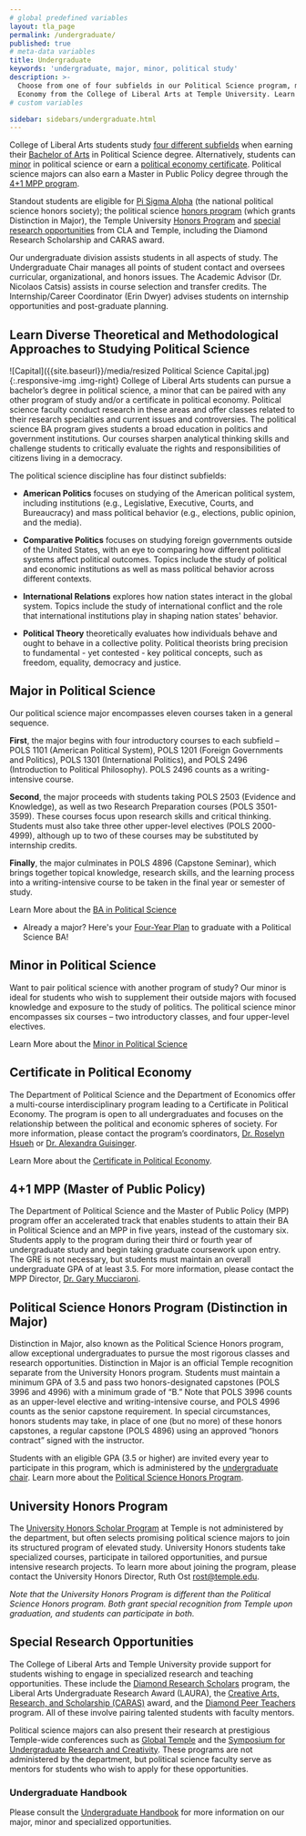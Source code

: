```yaml
---
# global predefined variables
layout: tla_page
permalink: /undergraduate/
published: true
# meta-data variables
title: Undergraduate
keywords: 'undergraduate, major, minor, political study'
description: >-
  Choose from one of four subfields in our Political Science program, minor in Political Science, or earn a certificate in Political
  Economy from the College of Liberal Arts at Temple University. Learn more about our undergraduate honors and distinction programs.
# custom variables

sidebar: sidebars/undergraduate.html  
---
```

College of Liberal Arts students study [four different subfields](#learn-diverse-theoretical-and-methodological-approaches-to-studying-political-science) when earning their [Bachelor of Arts](#major-in-political-science) in Political Science degree. Alternatively, students can [minor](#minor-in-political-science) in political science or earn a [political economy certificate](#certificate-in-political-economy). Political science majors can also earn a Master in Public Policy degree through the [4+1 MPP program](#41-mpp-master-of-public-policy).

Standout students are eligible for [Pi Sigma Alpha](https://www.cla.temple.edu/political-science/student-life#pi-sigma-alpha) (the national political science honors society); the political science [honors program](#political-science-honors-program-distinction-in-major) (which grants Distinction in Major), the Temple University [Honors Program](#university-honors-program) and [special research opportunities](#special-research-opportunities) from CLA and Temple, including the Diamond Research Scholarship and CARAS award.  

Our undergraduate division assists students in all aspects of study. The Undergraduate Chair manages all points of student contact and oversees curricular, organizational, and honors issues. The Academic Advisor (Dr. Nicolaos Catsis) assists in course selection and transfer credits. The Internship/Career Coordinator (Erin Dwyer) advises students on internship opportunities and post-graduate planning.

## Learn Diverse Theoretical and Methodological Approaches to Studying Political Science
![Capital]({{site.baseurl}}/media/resized Political Science Capital.jpg){:.responsive-img .img-right}
College of Liberal Arts students can pursue a bachelor’s degree in political science, a minor that can be paired with any other program of study and/or a certificate in political economy. Political science faculty conduct research in these areas and offer classes related to their research specialties and current issues and controversies. The political science BA program gives students a broad education in politics and government institutions. Our courses sharpen analytical thinking skills and challenge students to critically evaluate the rights and responsibilities of citizens living in a democracy.

The political science discipline has four distinct subfields:

- **American Politics** focuses on studying of the American political system, including institutions (e.g., Legislative, Executive, Courts, and Bureaucracy) and mass political behavior (e.g., elections, public opinion, and the media).

- **Comparative Politics** focuses on studying foreign governments outside of the United States, with an eye to comparing how different political systems affect political outcomes. Topics include the study of political and economic institutions as well as mass political behavior across different contexts.

- **International Relations** explores how nation states interact in the global system. Topics include the study of international conflict and the role that international institutions play in shaping nation states' behavior.

- **Political Theory** theoretically evaluates how individuals behave and ought to behave in a collective polity. Political theorists bring precision to fundamental - yet contested - key political concepts, such as freedom, equality, democracy and justice.

## Major in Political Science
Our political science major encompasses eleven courses taken in a general sequence. 

**First**, the major begins with four introductory courses to each subfield – POLS 1101 (American Political System), POLS 1201 (Foreign Governments and Politics), POLS 1301 (International Politics), and POLS 2496 (Introduction to Political Philosophy).  POLS 2496 counts as a writing-intensive course. 

**Second**, the major proceeds with students taking POLS 2503 (Evidence and Knowledge), as well as two Research Preparation courses (POLS 3501-3599). These courses focus upon research skills and critical thinking. Students must also take three other upper-level electives (POLS 2000-4999), although up to two of these courses may be substituted by internship credits.

**Finally**, the major culminates in POLS 4896 (Capstone Seminar), which brings together topical knowledge, research skills, and the learning process into a writing-intensive course to be taken in the final year or semester of study.

Learn More about the [BA in Political Science](https://www.temple.edu/academics/degree-programs/political-science-major-la-pols-ba)

- Already a major? Here's your [Four-Year Plan](https://liberalarts.temple.edu/sites/liberalarts/files/Four-Year%20Plan%20%28FINAL%29.pdf) to graduate with a Political Science BA!

## Minor in Political Science
Want to pair political science with another program of study? Our minor is ideal for students who wish to supplement their outside majors with focused knowledge and exposure to the study of politics. The political science minor encompasses six courses – two introductory classes, and four upper-level electives.

Learn More about the [Minor in Political Science](http://bulletin.temple.edu/undergraduate/liberal-arts/political-science/minor-political-science/)

## Certificate in Political Economy
The Department of Political Science and the Department of Economics offer a multi-course interdisciplinary program leading to a Certificate in Political Economy. The program is open to all undergraduates and focuses on the relationship between the political and economic spheres of society. For more information, please contact the program’s coordinators, [Dr. Roselyn Hsueh](mailto:rhsueh@temple.edu) or [Dr. Alexandra Guisinger](mailto:alexandra.guisinger@temple.edu).

Learn More about the [Certificate in Political Economy](https://www.temple.edu/academics/degree-programs/political-economy-certificate-undergraduate-la-pole-cert).

## 4+1 MPP (Master of Public Policy)
The Department of Political Science and the Master of Public Policy (MPP) program offer an accelerated track that enables students to attain their BA in Political Science and an MPP in five years, instead of the customary six. Students apply to the program during their third or fourth year of undergraduate study and begin taking graduate coursework upon entry.  The GRE is not necessary, but students must maintain an overall undergraduate GPA of at least 3.5.  For more information, please contact the MPP Director, [Dr. Gary Mucciaroni](mailto:gmucciar@temple.edu).

## Political Science Honors Program (Distinction in Major)
Distinction in Major, also known as the Political Science Honors program, allow exceptional undergraduates to pursue the most rigorous classes and research opportunities. Distinction in Major is an official Temple recognition separate from the University Honors program. Students must maintain a minimum GPA of 3.5 and pass two honors-designated capstones (POLS 3996 and 4996) with a minimum grade of “B.”  Note that POLS 3996 counts as an upper-level elective and writing-intensive course, and POLS 4996 counts as the senior capstone requirement. In special circumstances, honors students may take, in place of one (but no more) of these honors capstones, a regular capstone (POLS 4896) using an approved “honors contract” signed with the instructor. 

Students with an eligible GPA (3.5 or higher) are invited every year to participate in this program, which is administered by the [undergraduate chair](mailto:sean.yom@temple.edu). Learn more about the [Political Science Honors Program](http://bulletin.temple.edu/undergraduate/liberal-arts/political-science/#distinctioninthemajor).

## University Honors Program
The [University Honors Scholar Program](http://www.temple.edu/honors/) at Temple is not administered by the department, but often selects promising political science majors to join its structured program of elevated study. University Honors students take specialized courses, participate in tailored opportunities, and pursue intensive research projects. To learn more about joining the program, please contact the University Honors Director, Ruth Ost [rost@temple.edu](mailto:rost@temple.edu). 

_Note that the University Honors Program is different than the Political Science Honors program. Both grant special recognition from Temple upon graduation, and students can participate in both._

## Special Research Opportunities
The College of Liberal Arts and Temple University provide support for students wishing to engage in specialized research and teaching opportunities. These include the [Diamond Research Scholars](https://www.temple.edu/vpus/research/diamond.html) program, the Liberal Arts Undergraduate Research Award (LAURA), the [Creative Arts, Research, and Scholarship (CARAS)](https://www.temple.edu/vpus/research/caras.html) award, and the [Diamond Peer Teachers](http://www.temple.edu/vpus/opportunities/peerteachers.html) program. All of these involve pairing talented students with faculty mentors.

Political science majors can also present their research at prestigious Temple-wide conferences such as [Global Temple](https://studyabroad.temple.edu/global-temple-conference) and the [Symposium for Undergraduate Research and Creativity](https://www.temple.edu/vpus/research/symposium.html). These programs are not administered by the department, but political science faculty serve as mentors for students who wish to apply for these opportunities.

### Undergraduate Handbook
Please consult the [Undergraduate Handbook](https://liberalarts.temple.edu/sites/liberalarts/files/-2-Undergraduate%20Handbook%20%28July%202019%29.pdf) for more information on our major, minor and specialized opportunities.
